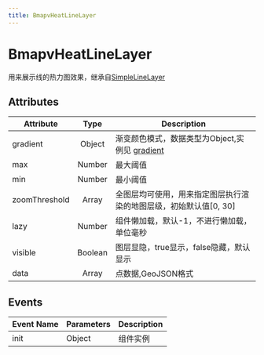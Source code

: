 ```yaml
---
title: BmapvHeatLineLayer
---
```


# BmapvHeatLineLayer
用来展示线的热力图效果，继承自[SimpleLineLayer](https://mapv.baidu.com/gl/docs/SimpleLineLayer.html)

## Attributes

Attribute | Type | Description
---|:---:|---
gradient | Object | 渐变颜色模式，数据类型为Object,实例见 [gradient](#gradient)
max | Number | 最大阈值
min | Number | 最小阈值
zoomThreshold | Array | 全图层均可使用，用来指定图层执行渲染的地图层级，初始默认值[0, 30]
lazy | Number | 组件懒加载，默认-1，不进行懒加载，单位毫秒
visible | Boolean | 图层显隐，true显示，false隐藏，默认显示
data | Array  | 点数据,GeoJSON格式

## Events

Event Name | Parameters | Description
---|---|---|
init | Object | 组件实例
